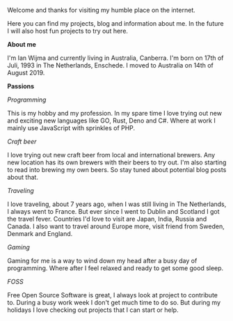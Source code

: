Welcome and thanks for visiting my humble place on the internet.

Here you can find my projects, blog and information about me.
In the future I will also host fun projects to try out here.

**About me**

I'm Ian Wijma and currently living in Australia, Canberra.
I'm born on 17th of Juli, 1993 in The Netherlands, Enschede.
I moved to Australia on 14th of August 2019.

**Passions**

*Programming*

This is my hobby and my profession. 
In my spare time I love trying out new and exciting new languages like GO, Rust, Deno and C#.
Where at work I mainly use JavaScript with sprinkles of PHP.

*Craft beer*

I love trying out new craft beer from local and international brewers. 
Any new location has its own brewers with their beers to try out.
I'm also starting to read into brewing my own beers. So stay tuned about potential blog posts about that.

*Traveling*

I love traveling, about 7 years ago, when I was still living in The Netherlands, I always went to France.
But ever since I went to Dublin and Scotland I got the travel fever. 
Countries I'd love to visit are Japan, India, Russia and Canada.
I also want to travel around Europe more, visit friend from Sweden, Denmark and England. 

*Gaming*

Gaming for me is a way to wind down my head after a busy day of programming. 
Where after I feel relaxed and ready to get some good sleep. 

*FOSS*

Free Open Source Software is great, I always look at project to contribute to.
During a busy work week I don't get much time to do so. 
But during my holidays I love checking out projects that I can start or help.
